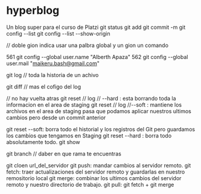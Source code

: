 # hyperblog
Un  blog super para el curso de Platzi
git status
git add
git commit -m 
git config --list
git config --list --show-origin


// doble gion indica usar una palbra global y un gion un comando

  561  git config --global user.name "Alberth Apaza"
  562  git config --global user.mail "maikeru.bash@gmail.com"

git log // toda la historia de un achivo


git diff // mas el cofigo del log

// no hay vuelta atras
git reset  // log // --hard  : esta borrando toda la informacion en el area de staging
git reset  // log //--soft  : mantiene los archivos en el area de staging pasa que podamos aplicar nuestros ultimos cambios pero desde un commit anterior

git reset --soft: borra todo el historial y los registros del Git pero guardamos los cambios  que tengamos en Staging 
git reset --hard : borra todo absolutamente todo.
git show 

git branch // daber en que rama te encuentras 


git cloen url_del_servidor
git push: mandar cambios al servidor remoto.
git fetch: traer actualizaciones del servidor remoto y guardarlas en nuestro remositorio local
git merge: combinar los ultimos cambios del servidor remoto y  nuestro directorio de trabajo.
git pull: git fetch + git merge
